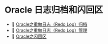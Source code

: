 # Oracle 日志归档和闪回区

* 📄 [Oracle之重做日志（Redo Log）归档](siyuan://blocks/20240314095026-czk7wdz)
* 📄 [Oracle之重做日志（Redo Log）管理](siyuan://blocks/20240314092307-3c0eicl)
* 📄 [Oracle之闪回区](siyuan://blocks/20240314095055-cio122a)

‍
